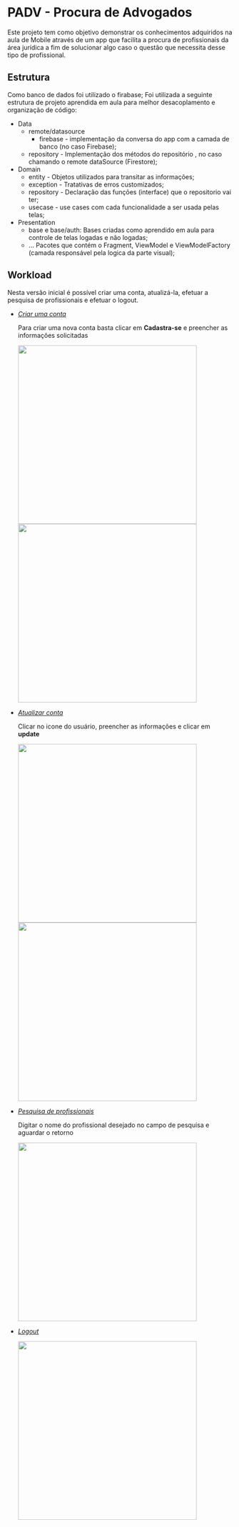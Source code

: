 # PADV - Procura de Advogados

Este projeto tem como objetivo demonstrar os conhecimentos adquiridos na aula de Mobile através de um app que facilita a procura de profissionais da área jurídica a fim de solucionar algo caso o questão que necessita desse tipo de profissional.

## Estrutura

Como banco de dados foi utilizado o firabase;
Foi utilizada a seguinte estrutura de projeto aprendida em aula para melhor desacoplamento e organização de código:

- Data
  - remote/datasource
    - firebase - implementação da conversa do app com a camada de banco (no caso Firebase);
  - repository - Implementação dos métodos do repositório , no caso chamando o remote dataSource (Firestore);
- Domain
  - entity - Objetos utilizados para transitar as informações;
  - exception - Tratativas de erros customizados;
  - repository - Declaração das funções (interface) que o repositorio vai ter;
  - usecase - use cases com cada funcionalidade a ser usada pelas telas;
- Presentation
  - base e base/auth: Bases criadas como aprendido em aula para controle de telas logadas e não logadas;
  - ... Pacotes que contém o Fragment, ViewModel e ViewModelFactory (camada responsável pela logica da parte visual);

## Workload

Nesta versão inicial é possível criar uma conta, atualizá-la, efetuar a pesquisa de profissionais e efetuar o logout.

- <i><ins>Criar uma conta</isn></i>
  <p>Para criar uma nova conta basta clicar em <strong>Cadastra-se</strong> e preencher as informações solicitadas</p> 
   <div>
      <img src="https://user-images.githubusercontent.com/28123282/114287716-70bd3f80-9a3f-11eb-86cc-cea4d9411a87.png" height="400px"/>
      <img src="https://user-images.githubusercontent.com/28123282/114287744-c85bab00-9a3f-11eb-9e05-a5a0812f3065.png" height="400px"/>
  </div>


- <i><ins>Atualizar conta</ins></i>
  <p>Clicar no icone do usuário, preencher as informações e clicar em <strong>update</strong></p>
   <div>
      <img src="https://user-images.githubusercontent.com/28123282/114288031-5cc70d00-9a42-11eb-93cf-8632c4b725b9.png" height="400px"/>
      <img src="https://user-images.githubusercontent.com/28123282/114287996-11acfa00-9a42-11eb-85d5-992ca120f7a0.png" height="400px"/>
  </div>


- <i><ins>Pesquisa de profissionais</ins></i>
  <p>Digitar o nome do profissional desejado no campo de pesquisa e aguardar o retorno</p>
   <div>
      <img src="https://user-images.githubusercontent.com/28123282/114288031-5cc70d00-9a42-11eb-93cf-8632c4b725b9.png" height="400px"/>
  </div>


- <i><ins>Logout</ins></i>
   <div>
      <img src="https://user-images.githubusercontent.com/28123282/114288264-7cf7cb80-9a44-11eb-8f60-fef023d7afac.png" height="400px"/>
  </div>
